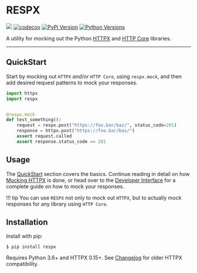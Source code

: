 # RESPX

![](https://github.com/lundberg/respx/workflows/test/badge.svg)
[![codecov](https://codecov.io/gh/lundberg/respx/branch/master/graph/badge.svg)](https://codecov.io/gh/lundberg/respx)
[![PyPi Version](https://img.shields.io/pypi/v/respx.svg)](https://pypi.org/project/respx/)
[![Python Versions](https://img.shields.io/pypi/pyversions/respx.svg)](https://pypi.org/project/respx/)

A utility for mocking out the Python [HTTPX](https://www.encode.io/httpx/) and [HTTP Core](https://www.encode.io/httpcore/) libraries.

---

## QuickStart

Start by mocking out `HTTPX` *and/or* `HTTP Core`, using `respx.mock`, and then add desired request patterns to mock your responses.

``` python
import httpx
import respx


@respx.mock
def test_something():
    request = respx.post("https://foo.bar/baz/", status_code=201)
    response = httpx.post("https://foo.bar/baz/")
    assert request.called
    assert response.status_code == 201
```

## Usage

The [QuickStart](#quickstart) section covers the basics. Continue reading in detail on how [Mocking HTTPX](mocking.md) is done, or head over to the [Developer Interface](api.md) for a complete guide on how to mock your responses.

!!! tip
    You can use `RESPX` not only to mock out `HTTPX`, but to actually mock responses for any library using `HTTP Core`.

## Installation

Install with pip:

``` console
$ pip install respx
```

Requires Python 3.6+ and HTTPX 0.15+.
See [Changelog](https://github.com/lundberg/respx/blob/master/CHANGELOG.md) for older HTTPX compatibility.

